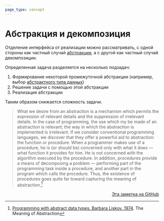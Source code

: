 ```yaml
---
page_type: concept
---
```


# Абстракция и декомпозиция

Отделение интерфейса от реализации можно рассматривать, с одной стороны как частный случай [абстракции](20221029234239.md), а с другой как частный случай декомпозиции.

Определенная задача разделяется на несколько подзадач:

1. Формирование некоторой промежуточной абстракции (например, выбор [абстрактного типа данных](20221023123217.md))
2. Решение задачи с помощью этой абстракции
3. Реализация абстракции

Таким образом снижается сложность задачи.

> What we desire from an abstraction is a mechanism which permits the expression of relevant details and the suppression of irrelevant details. In the case of programming, the use which my be made of an abstraction is relevant; the way in which the abstraction is implemented is irrelevant. If we consider conventional programming languages, we discover that they offer a powerful aid to abstraction: the function or procedure. When a programmer makes use of a procedure, he is (or should be) concerned only with what it does — what function it provides for him. He is not concerned with the algorithm executed by the procedure. In addition, procedures provide a means of decomposing a problem — performing part of the programming task inside a procedure, and another part in the program which calls the procedure. Thus, the existence of procedures goes quite far toward capturing the meaning of abstraction.[^1]

[^1]: [Programming with abstract data types. Barbara Liskov. 1974](LiskovProgrammingWithAbstractDataTypes1974.md). The Meaning of Abstraction



<p v-pre style="text-align: right">
  <a href="https://github.com/Kverde/algorithms/blob/main/source/20221029235132.md">
  Эта заметка на GitHub
  </a>
</p>
